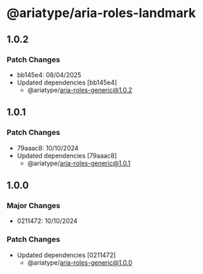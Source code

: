 # @ariatype/aria-roles-landmark

## 1.0.2

### Patch Changes

- bb145e4: 08/04/2025
- Updated dependencies [bb145e4]
  - @ariatype/aria-roles-generic@1.0.2

## 1.0.1

### Patch Changes

- 79aaac8: 10/10/2024
- Updated dependencies [79aaac8]
  - @ariatype/aria-roles-generic@1.0.1

## 1.0.0

### Major Changes

- 0211472: 10/10/2024

### Patch Changes

- Updated dependencies [0211472]
  - @ariatype/aria-roles-generic@1.0.0
